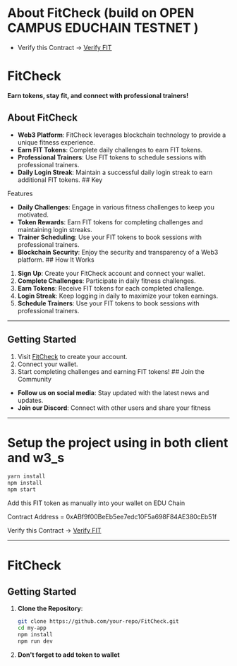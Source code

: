 # About FitCheck (build on OPEN CAMPUS EDUCHAIN TESTNET )

- Verify this Contract -> [Verify FIT](https://edu-chain-testnet.blockscout.com/token/0xABf9f00BeEb5ee7edc10F5a698F84AE380cEb51f)

# FitCheck 

**Earn tokens, stay fit, and connect with professional trainers!** 

## About FitCheck 

- **Web3 Platform**: FitCheck leverages blockchain technology to provide a unique fitness experience. 
- **Earn FIT Tokens**: Complete daily challenges to earn FIT tokens. 
- **Professional Trainers**: Use FIT tokens to schedule sessions with professional trainers. 
- **Daily Login Streak**: Maintain a successful daily login streak to earn additional FIT tokens. ## Key 

Features 

- **Daily Challenges**: Engage in various fitness challenges to keep you motivated. 
- **Token Rewards**: Earn FIT tokens for completing challenges and maintaining login streaks. 
- **Trainer Scheduling**: Use your FIT tokens to book sessions with professional trainers. 
- **Blockchain Security**: Enjoy the security and transparency of a Web3 platform. ## How It Works 

1. **Sign Up**: Create your FitCheck account and connect your wallet. 
2. **Complete Challenges**: Participate in daily fitness challenges. 
3. **Earn Tokens**: Receive FIT tokens for each completed challenge. 
4. **Login Streak**: Keep logging in daily to maximize your token earnings. 
5. **Schedule Trainers**: Use your FIT tokens to book sessions with professional trainers. 

----------

## Getting Started 
1. Visit [FitCheck](#) to create your account. 
2. Connect your wallet. 
3. Start completing challenges and earning FIT tokens! ## Join the Community 
- **Follow us on social media**: Stay updated with the latest news and updates. 
- **Join our Discord**: Connect with other users and share your fitness

------------

# Setup the project using in both client and w3_s

```sh
yarn install
npm install
npm start
```
Add this FIT token as manually into your wallet on EDU Chain

Contract Address = 0xABf9f00BeEb5ee7edc10F5a698F84AE380cEb51f

Verify this Contract -> [Verify FIT](https://edu-chain-testnet.blockscout.com/token/0xABf9f00BeEb5ee7edc10F5a698F84AE380cEb51f)

---


# FitCheck

## Getting Started

1. **Clone the Repository**:
   ```sh
   git clone https://github.com/your-repo/FitCheck.git
   cd my-app
   npm install
   npm run dev
   ```


2. **Don't forget to add token to wallet**
